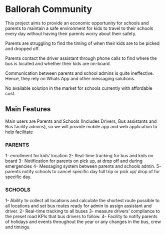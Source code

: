 # Ballorah Community

This project aims to provide an economic opportunity for schools and parents to maintain a safe environment for kids to travel to their schools every day without having their parents worry about their safety.    

Parents are struggling to find the timing of when their kids are to be picked and dropped off.

Parents contact the driver assistant through phone calls to find where the bus is located and whether their kids are on-board.

Communication between parents and school admins is quite ineffective. Hence, they rely on Whats App and other messaging solutions.

No available solution in the market for schools currently with affordable cost.

## Main Features

Main users are Parents and Schools (Includes Drivers, Bus assistants and Bus facility admins), so we will provide mobile app and web application to help facilitate

### PARENTS

1- enrollment for kids’ location
2- Real-time tracking for bus and kids on board
3- Notification for parents on pick up, at drop off and during emergencies
4- Messaging system between parents and schools admin.
5- parents notify schools to cancel specific day full trip or pick up/ drop of for specific day.

### SCHOOLS

1- Ability to collect all locations and calculate the shortest route possible to all locations and set bus routes ready for admin to assign assistant and driver.
2- Real-time tracking to all buses
3- measure drivers’ compliance to the preset road KPIs that bus drivers to follow.
4- Facility to notify parents of holidays and events throughout the year or any changes in the bus, crew and timings.
